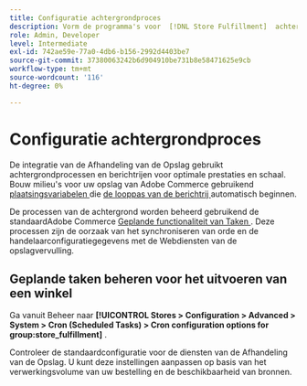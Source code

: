 ```yaml
---
title: Configuratie achtergrondproces
description: Vorm de programma's voor  [!DNL Store Fulfillment]  achtergrondprocessen die in het synchroniseren van gegevens met de uitvoeringsdiensten worden gebruikt.
role: Admin, Developer
level: Intermediate
exl-id: 742ae59e-77a0-4db6-b156-2992d4403be7
source-git-commit: 37380063242b6d904910be731b8e58471625e9cb
workflow-type: tm+mt
source-wordcount: '116'
ht-degree: 0%

---
```



# Configuratie achtergrondproces

De integratie van de Afhandeling van de Opslag gebruikt achtergrondprocessen en berichtrijen voor optimale prestaties en schaal. Bouw milieu&#39;s voor uw opslag van Adobe Commerce gebruikend [ plaatsingsvariabelen ](https://experienceleague.adobe.com/en/docs/commerce-cloud-service/user-guide/configure/env/stage/variables-deploy#cron_consumers_runner) die [ de looppas van de berichtrij ](https://experienceleague.adobe.com/en/docs/commerce-operations/configuration-guide/message-queues/message-queue-framework) automatisch beginnen.

De processen van de achtergrond worden beheerd gebruikend de standaardAdobe Commerce [ Geplande functionaliteit van Taken ](https://experienceleague.adobe.com/en/docs/commerce-admin/systems/tools/cron). Deze processen zijn de oorzaak van het synchroniseren van orde en de handelaarconfiguratiegegevens met de Webdiensten van de opslagvervulling.

## Geplande taken beheren voor het uitvoeren van een winkel

Ga vanuit Beheer naar **[!UICONTROL Stores > Configuration > Advanced > System > Cron (Scheduled Tasks) > Cron configuration options for group:store_fulfillment]** .

Controleer de standaardconfiguratie voor de diensten van de Afhandeling van de Opslag. U kunt deze instellingen aanpassen op basis van het verwerkingsvolume van uw bestelling en de beschikbaarheid van bronnen.
